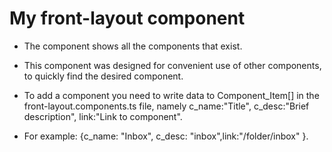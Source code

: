 # My front-layout component

- The component shows all the components that exist.
- This component was designed for convenient use of other components, to quickly find the desired component.
- To add a component you need to write data to Component_Item[] in the front-layout.components.ts file, namely 
c_name:"Title", c_desc:"Brief description", link:"Link to component". 

- For example:
{c_name: "Inbox", c_desc: "inbox",link:"/folder/inbox" }.


